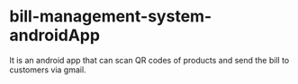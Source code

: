 # bill-management-system-androidApp
It is an android app that can scan QR codes of products and send the bill to customers via gmail.

